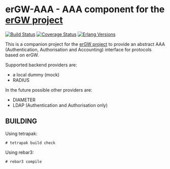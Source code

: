 erGW-AAA - AAA component for the [erGW project][1]
==================================================
[![Build Status][travis badge]][travis]
[![Coverage Status][coveralls badge]][coveralls]
[![Erlang Versions][erlang version badge]][travis]

This is a companion project for the [erGW project][1] to provide an abstract AAA (Authentication, Authorisation and Accounting) interface for protocols based on erGW.

Supported backend providers are:

* a local dummy (mock)
* RADIUS

In the future possible other providers are:

* DIAMETER
* LDAP (Authentication and Authorisation only)

BUILDING
--------

Using tetrapak:

    # tetrapak build check

Using rebar3:

    # rebar3 compile


[1]: https://github.com/travelping/ergw

<!-- Badges -->
[travis]: https://travis-ci.org/travelping/ergw_aaa
[travis badge]: https://img.shields.io/travis/travelping/ergw_aaa/master.svg?style=flat-square
[coveralls]: https://coveralls.io/github/travelping/ergw_aaa
[coveralls badge]: https://img.shields.io/coveralls/travelping/ergw_aaa/master.svg?style=flat-square
[erlang version badge]: https://img.shields.io/badge/erlang-R19.1%20to%2019.3-blue.svg?style=flat-square
